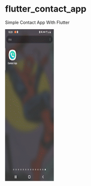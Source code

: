 # flutter_contact_app
Simple Contact App With Flutter



<img src="https://github.com/Darkksideyoda/Darkksideyoda.github.io/blob/master/Urlimages/Screen_Recording_20220419-103008_AdobeCreativeCloudExpress.gif" width="160" height="500" />




